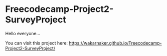 # Freecodecamp-Project2-SurveyProject
Hello everyone...

You can visit this project here:
https://wakarnaker.github.io/Freecodecamp-Project2-SurveyProject/
